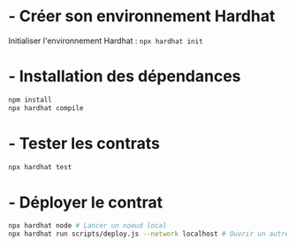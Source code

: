# - Créer son environnement Hardhat

Initialiser l'environnement Hardhat :
`npx hardhat init`

# - Installation des dépendances

```bash
npm install
npx hardhat compile
```

# - Tester les contrats

```bash
npx hardhat test
```

# - Déployer le contrat

```bash
npx hardhat node # Lancer un noeud local
npx hardhat run scripts/deploy.js --network localhost # Ouvrir un autre terminal
```
